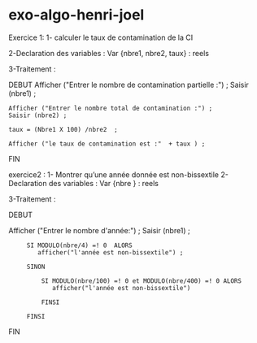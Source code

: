 # exo-algo-henri-joel

Exercice 1:
1-
calculer le taux de contamination de la CI

2-Declaration des variables :
Var {nbre1, nbre2, taux} : reels
 
3-Traitement :

DEBUT
	Afficher ("Entrer le nombre de contamination partielle :") ;
	Saisir (nbre1) ;

	Afficher ("Entrer le nombre total de contamination :") ;
	Saisir (nbre2) ;

	taux = (Nbre1 X 100) /nbre2  ;
				   
	Afficher ("le taux de contamination est :"  + taux ) ;
	 
FIN







exercice2 :
1-
Montrer qu’une année donnée est non-bissextile
2-Declaration des variables :
Var {nbre } : reels

3-Traitement :

DEBUT

Afficher ("Entrer le nombre d'année:") ;
Saisir (nbre1) ;

         SI MODULO(nbre/4) =! 0  ALORS
		    afficher("l'année est non-bissextile") ;
		 
	     SINON 
		      
			 SI MODULO(nbre/100) =! 0 et MODULO(nbre/400) =! 0 ALORS
		        afficher("l'année est non-bissextile") 
			
		     FINSI
			
		 FINSI
			
		 
FIN

